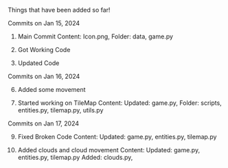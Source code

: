 Things that have been added so far!

Commits on Jan 15, 2024
1. Main Commit
    Content:
       Icon.png,
       Folder: data,
       game.py

3. Got Working Code

4. Updated Code
   
Commits on Jan 16, 2024

6. Added some movement

7. Started working on TileMap
    Content:
       Updated: game.py,
       Folder: scripts,
       entities.py,
       tilemap.py,
       utils.py
   
Commits on Jan 17, 2024

9. Fixed Broken Code
    Content:
       Updated: game.py,
       entities.py,
       tilemap.py

10. Added clouds and cloud movement
    Content:
      Updated: game.py,
      entities.py,
      tilemap.py
      Added: clouds.py,
      
